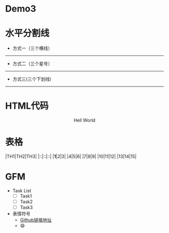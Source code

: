 # Demo3

# 水平分割线
	
- 方式一（三个横线）

---

- 方式二（三个星号）

***

- 方式三(三个下划线)

___
	
# HTML代码

<p align = "center">Hell World</p>

# 表格

|TH1|TH2|TH3| 
|::|::|::| 
|**1**|*2*|3| 
|4|5|6| 
|7|8|9| 
|10|11|12| 
|13|14|15| 


# GFM

- Task List
	- [ ] Task1
	- [ ] Task2
	- [ ] Task3

- 表情符号
	- [Github链接地址]
	- :smile:
	
[Github链接地址]:https://www.webpagefx.com/tools/emoji-cheat-sheet/
